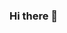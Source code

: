 ### Hi there 👋

<!--
**Whimsy-Taster/Whimsy-Taster** is a ✨ _special_ ✨ repository because its `README.md` (this file) appears on your GitHub profile.


Swayam Mukherjee
Hi There! 👋🏽
I’m Swayam, an engineering and soon-to-be management graduate exploring the fascinating world of technology and AI. I’m on a journey of learning and discovery, and I'm excited to share it with you!

A Bit About Me
🎓 From Mechanics to Management: I started my journey in mechanical engineering at Jadavpur University and am currently pursuing an MBA at XLRI Jamshedpur.
💼 Professional Background: My experience spans utility and paper machine maintenance at ITC Limited's PSPD division, and I'm looking forward to joining TAS post-MBA.
🌱 Learning and Growing: New to the tech world, I'm passionately exploring AI, ML, and web development.
💡 Curious and Creative: Always eager to learn more and believe that every challenge is an opportunity to grow.
📚 Finance Enthusiast: Intrigued by the world of finance and keen on integrating it with technology.
🤝 Seeking Collaboration: I’m all ears for advice, mentorship, and collaborative projects.
On My Learning Path
🖥️ Tech Exploration: Currently delving into the basics of coding, AI, and machine learning.
🧠 Open to Ideas: If you have suggestions or resources that might help in my learning journey, please share!
🚧 Project Portfolio: Building my project portfolio. Stay tuned!
Let's Connect!
📫 How to Reach Me: LinkedIn Profile
🗨️ Open for Chats: I love to connect with people from diverse backgrounds and learn from their experiences.
